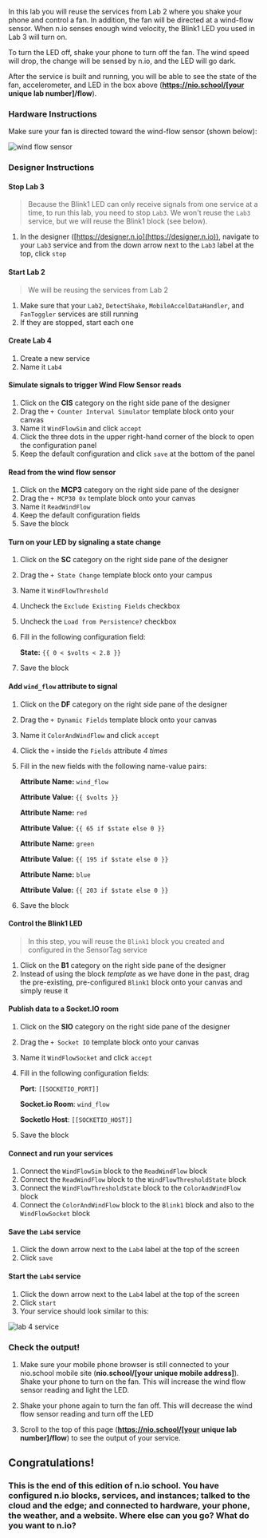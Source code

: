 In this lab you will reuse the services from Lab 2 where you shake your phone and control a fan. In addition, the fan will be directed at a wind-flow sensor. When n.io senses enough wind velocity, the Blink1 LED you used in Lab 3 will turn on.

To turn the LED off, shake your phone to turn off the fan. The wind speed will drop, the change will be sensed by n.io, and the LED will go dark.

After the service is built and running, you will be able to see the state of the fan, accelerometer, and LED in the box above (**https://nio.school/[your unique lab number]/flow**).

### Hardware Instructions
Make sure your fan is directed toward the wind-flow sensor (shown below):

![wind flow sensor](./img/instructions/wind-sensor.png)

### Designer Instructions

#### Stop Lab 3
> Because the Blink1 LED can only receive signals from one service at a time, to run this lab, you need to stop `Lab3`. We won't reuse the `Lab3` service, but we will reuse the Blink1 block (see below).

1. In the designer ([https://designer.n.io](https://designer.n.io)), navigate to your `Lab3` service and from the down arrow next to the `Lab3` label at the top, click `stop`

#### Start Lab 2
> We will be reusing the services from Lab 2

1. Make sure that your `Lab2`, `DetectShake`, `MobileAccelDataHandler`, and `FanToggler` services are still running
1. If they are stopped, start each one

#### Create Lab 4
1. Create a new service
1. Name it `Lab4`

#### Simulate signals to trigger Wind Flow Sensor reads
1. Click on the **CIS** category on the right side pane of the designer
2. Drag the `+ Counter Interval Simulator` template block onto your canvas
2. Name it `WindFlowSim` and click `accept`
2. Click the three dots in the upper right-hand corner of the block to open the configuration panel
2. Keep the default configuration and click `save` at the bottom of the panel

#### Read from the wind flow sensor
1. Click on the **MCP3** category on the right side pane of the designer
2. Drag the `+ MCP30 0x` template block onto your canvas
2. Name it `ReadWindFlow`
2. Keep the default configuration fields
2. Save the block

#### Turn on your LED by signaling a state change
1. Click on the **SC** category on the right side pane of the designer
1. Drag the `+ State Change` template block onto your campus
1. Name it `WindFlowThreshold`
1. Uncheck the `Exclude Existing Fields` checkbox
1. Uncheck the `Load from Persistence?` checkbox
1. Fill in the following configuration field:

    **State:** `{{ 0 < $volts < 2.8 }}`
1. Save the block

#### Add `wind_flow` attribute to signal
1. Click on the **DF** category on the right side pane of the designer
1. Drag the `+ Dynamic Fields` template block onto your canvas
1. Name it `ColorAndWindFlow` and click `accept`
1. Click the `+` inside the `Fields` attribute *4 times*
1. Fill in the new fields with the following name-value pairs:

      **Attribute Name:** `wind_flow`

      **Attribute Value:** `{{ $volts }}`

      **Attribute Name:** `red`

      **Attribute Value:** `{{ 65 if $state else 0 }}`

      **Attribute Name:** `green`

      **Attribute Value:** `{{ 195 if $state else 0 }}`

      **Attribute Name:** `blue`

      **Attribute Value:** `{{ 203 if $state else 0 }}`

1. Save the block

#### Control the Blink1 LED
>In this step, you will reuse the `Blink1` block you created and configured in the SensorTag service

1. Click on the **B1** category on the right side pane of the designer
1. Instead of using the block _template_ as we have done in the past, drag the pre-existing, pre-configured `Blink1` block onto your canvas and simply reuse it

#### Publish data to a Socket.IO room
1. Click on the **SIO** category on the right side pane of the designer
1. Drag the `+ Socket IO` template block onto your canvas
1. Name it `WindFlowSocket` and click `accept`
1. Fill in the following configuration fields:

    **Port**: `[[SOCKETIO_PORT]]`

    **Socket.io Room**: `wind_flow`

    **SocketIo Host**: `[[SOCKETIO_HOST]]`

1. Save the block

#### Connect and run your services
1. Connect the `WindFlowSim` block to the `ReadWindFlow` block
1. Connect the `ReadWindFlow` block to the `WindFlowThresholdState` block
1. Connect the `WindFlowThresholdState` block to the `ColorAndWindFlow` block
1. Connect the `ColorAndWindFlow` block to the `Blink1` block and also to the `WindFlowSocket` block

#### Save the `Lab4` service
1. Click the down arrow next to the `Lab4` label at the top of the screen
1. Click `save`

#### Start the `Lab4` service
1. Click the down arrow next to the `Lab4` label at the top of the screen
1. Click `start`
1. Your service should look similar to this:

![lab 4 service](./img/instructions/flow-service.png)

### Check the output!

1. Make sure your mobile phone browser is still connected to your nio.school mobile site (**nio.school/[your unique mobile address]**). Shake your phone to turn on the fan. This will increase the wind flow sensor reading and light the LED.

1. Shake your phone again to turn the fan off. This will decrease the wind flow sensor reading and turn off the LED

1. Scroll to the top of this page (**https://nio.school/[your unique lab number]/flow**) to see the output of your service.

## Congratulations!

### This is the end of this edition of n.io school. You have configured n.io blocks, services, and instances; talked to the cloud and the edge; and connected to hardware, your phone, the weather, and a website. Where else can you go? What do you want to **n.io**?
